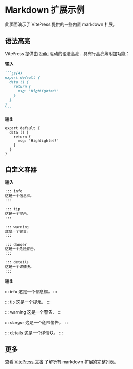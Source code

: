 # Markdown 扩展示例

此页面演示了 VitePress 提供的一些内置 markdown 扩展。

## 语法高亮

VitePress 提供由 [Shiki](https://github.com/shikijs/shiki) 驱动的语法高亮，具有行高亮等附加功能：

**输入**

````md
```js{4}
export default {
  data () {
    return {
      msg: 'Highlighted!'
    }
  }
}
```
````

**输出**

```js{4}
export default {
  data () {
    return {
      msg: 'Highlighted!'
    }
  }
}
```

## 自定义容器

**输入**

```md
::: info
这是一个信息框。
:::

::: tip
这是一个提示。
:::

::: warning
这是一个警告。
:::

::: danger
这是一个危险警告。
:::

::: details
这是一个详情块。
:::
```

**输出**

::: info
这是一个信息框。
:::

::: tip
这是一个提示。
:::

::: warning
这是一个警告。
:::

::: danger
这是一个危险警告。
:::

::: details
这是一个详情块。
:::

## 更多

查看 [VitePress 文档](https://vitepress.dev/) 了解所有 markdown 扩展的完整列表。
